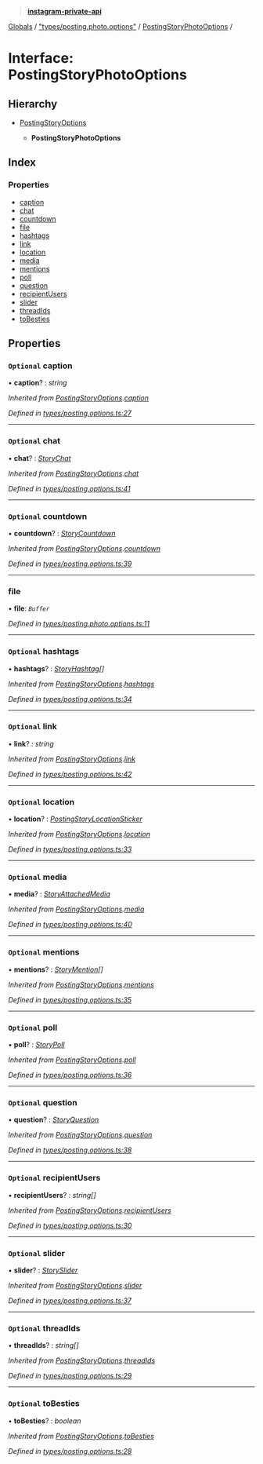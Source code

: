 > **[instagram-private-api](../README.md)**

[Globals](../README.md) / ["types/posting.photo.options"](../modules/_types_posting_photo_options_.md) / [PostingStoryPhotoOptions](_types_posting_photo_options_.postingstoryphotooptions.md) /

# Interface: PostingStoryPhotoOptions

## Hierarchy

* [PostingStoryOptions](_types_posting_options_.postingstoryoptions.md)

  * **PostingStoryPhotoOptions**

## Index

### Properties

* [caption](_types_posting_photo_options_.postingstoryphotooptions.md#optional-caption)
* [chat](_types_posting_photo_options_.postingstoryphotooptions.md#optional-chat)
* [countdown](_types_posting_photo_options_.postingstoryphotooptions.md#optional-countdown)
* [file](_types_posting_photo_options_.postingstoryphotooptions.md#file)
* [hashtags](_types_posting_photo_options_.postingstoryphotooptions.md#optional-hashtags)
* [link](_types_posting_photo_options_.postingstoryphotooptions.md#optional-link)
* [location](_types_posting_photo_options_.postingstoryphotooptions.md#optional-location)
* [media](_types_posting_photo_options_.postingstoryphotooptions.md#optional-media)
* [mentions](_types_posting_photo_options_.postingstoryphotooptions.md#optional-mentions)
* [poll](_types_posting_photo_options_.postingstoryphotooptions.md#optional-poll)
* [question](_types_posting_photo_options_.postingstoryphotooptions.md#optional-question)
* [recipientUsers](_types_posting_photo_options_.postingstoryphotooptions.md#optional-recipientusers)
* [slider](_types_posting_photo_options_.postingstoryphotooptions.md#optional-slider)
* [threadIds](_types_posting_photo_options_.postingstoryphotooptions.md#optional-threadids)
* [toBesties](_types_posting_photo_options_.postingstoryphotooptions.md#optional-tobesties)

## Properties

### `Optional` caption

• **caption**? : *string*

*Inherited from [PostingStoryOptions](_types_posting_options_.postingstoryoptions.md).[caption](_types_posting_options_.postingstoryoptions.md#optional-caption)*

*Defined in [types/posting.options.ts:27](https://github.com/dilame/instagram-private-api/blob/e9c516c/src/types/posting.options.ts#L27)*

___

### `Optional` chat

• **chat**? : *[StoryChat](_types_media_configure_story_options_.storychat.md)*

*Inherited from [PostingStoryOptions](_types_posting_options_.postingstoryoptions.md).[chat](_types_posting_options_.postingstoryoptions.md#optional-chat)*

*Defined in [types/posting.options.ts:41](https://github.com/dilame/instagram-private-api/blob/e9c516c/src/types/posting.options.ts#L41)*

___

### `Optional` countdown

• **countdown**? : *[StoryCountdown](_types_media_configure_story_options_.storycountdown.md)*

*Inherited from [PostingStoryOptions](_types_posting_options_.postingstoryoptions.md).[countdown](_types_posting_options_.postingstoryoptions.md#optional-countdown)*

*Defined in [types/posting.options.ts:39](https://github.com/dilame/instagram-private-api/blob/e9c516c/src/types/posting.options.ts#L39)*

___

###  file

• **file**: *`Buffer`*

*Defined in [types/posting.photo.options.ts:11](https://github.com/dilame/instagram-private-api/blob/e9c516c/src/types/posting.photo.options.ts#L11)*

___

### `Optional` hashtags

• **hashtags**? : *[StoryHashtag](_types_media_configure_story_options_.storyhashtag.md)[]*

*Inherited from [PostingStoryOptions](_types_posting_options_.postingstoryoptions.md).[hashtags](_types_posting_options_.postingstoryoptions.md#optional-hashtags)*

*Defined in [types/posting.options.ts:34](https://github.com/dilame/instagram-private-api/blob/e9c516c/src/types/posting.options.ts#L34)*

___

### `Optional` link

• **link**? : *string*

*Inherited from [PostingStoryOptions](_types_posting_options_.postingstoryoptions.md).[link](_types_posting_options_.postingstoryoptions.md#optional-link)*

*Defined in [types/posting.options.ts:42](https://github.com/dilame/instagram-private-api/blob/e9c516c/src/types/posting.options.ts#L42)*

___

### `Optional` location

• **location**? : *[PostingStoryLocationSticker](_types_posting_options_.postingstorylocationsticker.md)*

*Inherited from [PostingStoryOptions](_types_posting_options_.postingstoryoptions.md).[location](_types_posting_options_.postingstoryoptions.md#optional-location)*

*Defined in [types/posting.options.ts:33](https://github.com/dilame/instagram-private-api/blob/e9c516c/src/types/posting.options.ts#L33)*

___

### `Optional` media

• **media**? : *[StoryAttachedMedia](_types_media_configure_story_options_.storyattachedmedia.md)*

*Inherited from [PostingStoryOptions](_types_posting_options_.postingstoryoptions.md).[media](_types_posting_options_.postingstoryoptions.md#optional-media)*

*Defined in [types/posting.options.ts:40](https://github.com/dilame/instagram-private-api/blob/e9c516c/src/types/posting.options.ts#L40)*

___

### `Optional` mentions

• **mentions**? : *[StoryMention](_types_media_configure_story_options_.storymention.md)[]*

*Inherited from [PostingStoryOptions](_types_posting_options_.postingstoryoptions.md).[mentions](_types_posting_options_.postingstoryoptions.md#optional-mentions)*

*Defined in [types/posting.options.ts:35](https://github.com/dilame/instagram-private-api/blob/e9c516c/src/types/posting.options.ts#L35)*

___

### `Optional` poll

• **poll**? : *[StoryPoll](_types_media_configure_story_options_.storypoll.md)*

*Inherited from [PostingStoryOptions](_types_posting_options_.postingstoryoptions.md).[poll](_types_posting_options_.postingstoryoptions.md#optional-poll)*

*Defined in [types/posting.options.ts:36](https://github.com/dilame/instagram-private-api/blob/e9c516c/src/types/posting.options.ts#L36)*

___

### `Optional` question

• **question**? : *[StoryQuestion](_types_media_configure_story_options_.storyquestion.md)*

*Inherited from [PostingStoryOptions](_types_posting_options_.postingstoryoptions.md).[question](_types_posting_options_.postingstoryoptions.md#optional-question)*

*Defined in [types/posting.options.ts:38](https://github.com/dilame/instagram-private-api/blob/e9c516c/src/types/posting.options.ts#L38)*

___

### `Optional` recipientUsers

• **recipientUsers**? : *string[]*

*Inherited from [PostingStoryOptions](_types_posting_options_.postingstoryoptions.md).[recipientUsers](_types_posting_options_.postingstoryoptions.md#optional-recipientusers)*

*Defined in [types/posting.options.ts:30](https://github.com/dilame/instagram-private-api/blob/e9c516c/src/types/posting.options.ts#L30)*

___

### `Optional` slider

• **slider**? : *[StorySlider](_types_media_configure_story_options_.storyslider.md)*

*Inherited from [PostingStoryOptions](_types_posting_options_.postingstoryoptions.md).[slider](_types_posting_options_.postingstoryoptions.md#optional-slider)*

*Defined in [types/posting.options.ts:37](https://github.com/dilame/instagram-private-api/blob/e9c516c/src/types/posting.options.ts#L37)*

___

### `Optional` threadIds

• **threadIds**? : *string[]*

*Inherited from [PostingStoryOptions](_types_posting_options_.postingstoryoptions.md).[threadIds](_types_posting_options_.postingstoryoptions.md#optional-threadids)*

*Defined in [types/posting.options.ts:29](https://github.com/dilame/instagram-private-api/blob/e9c516c/src/types/posting.options.ts#L29)*

___

### `Optional` toBesties

• **toBesties**? : *boolean*

*Inherited from [PostingStoryOptions](_types_posting_options_.postingstoryoptions.md).[toBesties](_types_posting_options_.postingstoryoptions.md#optional-tobesties)*

*Defined in [types/posting.options.ts:28](https://github.com/dilame/instagram-private-api/blob/e9c516c/src/types/posting.options.ts#L28)*
